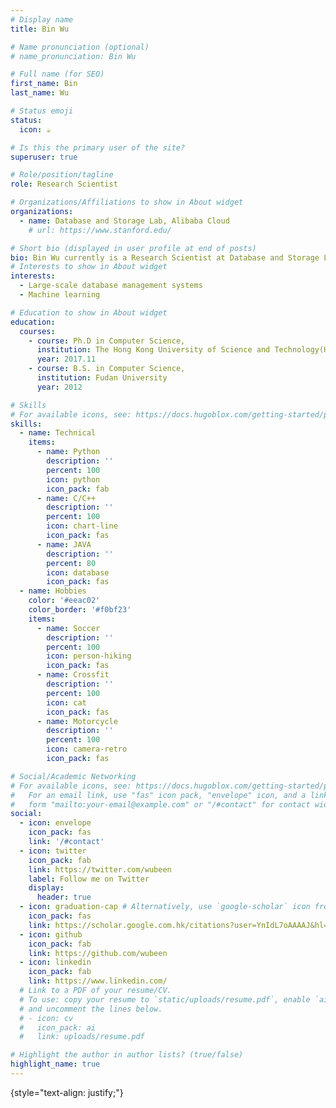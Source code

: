 ```yaml
---
# Display name
title: Bin Wu

# Name pronunciation (optional)
# name_pronunciation: Bin Wu

# Full name (for SEO)
first_name: Bin
last_name: Wu

# Status emoji
status:
  icon: ☕️

# Is this the primary user of the site?
superuser: true

# Role/position/tagline
role: Research Scientist

# Organizations/Affiliations to show in About widget
organizations:
  - name: Database and Storage Lab, Alibaba Cloud
    # url: https://www.stanford.edu/

# Short bio (displayed in user profile at end of posts)
bio: Bin Wu currently is a Research Scientist at Database and Storage Lab, Alibaba Cloud. Before that, he is a researcher at Noah’s Ark Lab of Huawei. His research interest lies in the cross-intersection of theoretical computer science, large-scale database management systems and machine learning. He received his Ph.D in Computer Science from HKSUT under the supervision of <a href="https://www.cse.ust.hk/~yike/">Prof. Ke Yi</a> in 2017 and received his bachelor’s degree from Fudan University in 2012. He is a recipient of ACM SIGMOD Research Highlight Award(2017) and ACM SIGMOD Best Paper Award(2016).
# Interests to show in About widget
interests:
  - Large-scale database management systems
  - Machine learning

# Education to show in About widget
education:
  courses:
    - course: Ph.D in Computer Science,
      institution: The Hong Kong University of Science and Technology(HKUST)
      year: 2017.11
    - course: B.S. in Computer Science,
      institution: Fudan University
      year: 2012

# Skills
# For available icons, see: https://docs.hugoblox.com/getting-started/page-builder/#icons
skills:
  - name: Technical
    items:
      - name: Python
        description: ''
        percent: 100
        icon: python
        icon_pack: fab
      - name: C/C++
        description: ''
        percent: 100
        icon: chart-line
        icon_pack: fas
      - name: JAVA
        description: ''
        percent: 80
        icon: database
        icon_pack: fas
  - name: Hobbies
    color: '#eeac02'
    color_border: '#f0bf23'
    items:
      - name: Soccer 
        description: ''
        percent: 100
        icon: person-hiking
        icon_pack: fas
      - name: Crossfit
        description: ''
        percent: 100
        icon: cat
        icon_pack: fas
      - name: Motorcycle
        description: ''
        percent: 100
        icon: camera-retro
        icon_pack: fas

# Social/Academic Networking
# For available icons, see: https://docs.hugoblox.com/getting-started/page-builder/#icons
#   For an email link, use "fas" icon pack, "envelope" icon, and a link in the
#   form "mailto:your-email@example.com" or "/#contact" for contact widget.
social:
  - icon: envelope
    icon_pack: fas
    link: '/#contact'
  - icon: twitter
    icon_pack: fab
    link: https://twitter.com/wubeen
    label: Follow me on Twitter
    display:
      header: true
  - icon: graduation-cap # Alternatively, use `google-scholar` icon from `ai` icon pack
    icon_pack: fas
    link: https://scholar.google.com.hk/citations?user=YnIdL7oAAAAJ&hl=en
  - icon: github
    icon_pack: fab
    link: https://github.com/wubeen
  - icon: linkedin
    icon_pack: fab
    link: https://www.linkedin.com/
  # Link to a PDF of your resume/CV.
  # To use: copy your resume to `static/uploads/resume.pdf`, enable `ai` icons in `params.yaml`,
  # and uncomment the lines below.
  # - icon: cv
  #   icon_pack: ai
  #   link: uploads/resume.pdf

# Highlight the author in author lists? (true/false)
highlight_name: true
---
```


<!-- Chien Shiung Wu is a professor of artificial intelligence at the Stanford AI Lab. Her research interests include distributed robotics, mobile computing and programmable matter. She leads the Robotic Neurobiology group, which develops self-reconfiguring robots, systems of self-organizing robots, and mobile sensor networks. -->
{style="text-align: justify;"}
